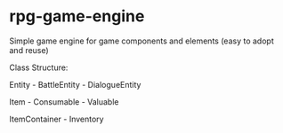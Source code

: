 # rpg-game-engine

Simple game engine for game components and elements (easy to adopt and reuse)

Class Structure:

Entity
	- BattleEntity
	- DialogueEntity

Item
	- Consumable
	- Valuable

ItemContainer
	- Inventory
